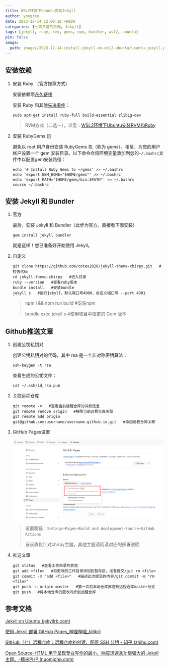 ```yaml
---
title: WSL2环境下Ubuntu安装Jekyll
author: yongren
date: 2023-12-14 22:00:10 +0800
categories: [七零八落的折腾, Jekyll]
tags: [jekyll, ruby, rvm, gems, npm, bundler, wsl2, ubuntu]
pin: false
image:
  path: images/2023-12-14-install-jekyll-on-wsl2-ubuntu/ubuntu-jekyll.png
---
```


## 安装依赖

1. 安装 Ruby （官方推荐方式）

   安装依赖项[永久链接](https://jekyllrb.com/docs/installation/ubuntu/#install-dependencies)

   安装 Ruby 和其他[先决条件](https://jekyllrb.com/docs/installation/#requirements)：

   ```
   sudo apt-get install ruby-full build-essential zlib1g-dev
   ```

   > RVM方式（二选一），详见：[WSL2环境下Ubuntu安装RVM和Ruby](https://wilson1202.github.io/posts/install-rvm-ruby-on-ubuntu/)
   >

2. 安装 RubyGems 包

    避免以 root 用户身份安装 RubyGems 包（称为 gems）。相反，为您的用户帐户设置一个 gem 安装目录。以下命令会将环境变量添加到您的`~/.bashrc`文件中以配置gem安装路径：

    ```
    echo '# Install Ruby Gems to ~/gems' >> ~/.bashrc
    echo 'export GEM_HOME="$HOME/gems"' >> ~/.bashrc
    echo 'export PATH="$HOME/gems/bin:$PATH"' >> ~/.bashrc
    source ~/.bashrc
    ```

## 安装 Jekyll 和 Bundler

1. 官方

   最后，安装 Jekyll 和 Bundler（此步为官方，直接看下面安装）

    ```
    gem install jekyll bundler
    ```

    就是这样！您已准备好开始使用 Jekyll。

2. 自定义

    ```
    git clone https://github.com/cotes2020/jekyll-theme-chirpy.git   #拉去代码
    cd jekyll-theme-chirpy   #进入目录
    ruby --version   #查看ruby版本
    bundle install   #安装bundle
    jekyll s   #运行jekyll，默认端口号4000，自定义端口号 --port 4001
    ```
    
    > npm i && npm run build   #安装npm
    >
    > bundle exec jekyll s   #使用项目中指定的 Gem 版本

## Github推送文章

1. 创建公钥私钥对

   创建公钥私钥对的代码，其中 rsa 是一个非对称密钥算法：

   ```
   ssh-keygen -t rsa
   ```

    查看生成的公钥文件：

    ```
    cat ~/.ssh/id_rsa.pub
    ```

2. 关联远程仓库

    ```
    git remote -v   #查看当前远程仓库的详细信息
    git remote remove origin   #移除当前远程仓库关联
    git remote add origin git@github.com:username/username.github.io.git   #添加远程仓库关联
    ```


3. GitHub Pages设置

    ![202312191219877](images/2023-12-14-install-jekyll-on-wsl2-ubuntu/202312191219877.png)

    > 设置路径：`Setings`-`Pages`-`Build and deployment`-`Source`-`GitHub Actions`
    >
    > 该设置仅针对chirpy主题，其他主题请阅读对应的部署说明

4. 推送文章

    ```
    git status   #查看工作目录的状态
    git add <file>   #将更改的工作目录添加到暂存区，准备提交/git rm <file>
    git commit -m "add <file>"   #描述此次提交的内容/git commit -m "rm <file>"
    git push -u origin master   #第一次将本地仓库推送到远程仓库master分支
    git push   #将本地仓库的更改同步到远程仓库
    ```



## 参考文档

[Jekyll on Ubuntu (jekyllrb.com)](https://jekyllrb.com/docs/installation/ubuntu/)

[使用 Jekyll 部署 GitHub Pages_哔哩哔哩_bilibili](https://www.bilibili.com/video/BV1C14y187Nh/?spm_id_from=333.337.search-card.all.click&vd_source=429a3471dab07d1f8a77684b3a2ffe13)

[GitHub（七）远程仓库：远程仓库的创建、配置 SSH 公钥 - 知乎 (zhihu.com)](https://zhuanlan.zhihu.com/p/654126203)

[Open Source-HTML 用于呈现专业写作的最小、响应迅速且功能强大的 Jekyll 主题。-糯米PHP (nuomiphp.com)](https://www.nuomiphp.com/github/zh/6294db9fba76ce5b7519b18e.html)
